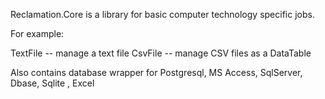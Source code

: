 Reclamation.Core is a library for basic computer technology specific jobs.

For example:

TextFile -- manage a text file
CsvFile  -- manage CSV files as a DataTable

Also contains database wrapper for Postgresql, MS Access, SqlServer, Dbase, Sqlite , Excel
